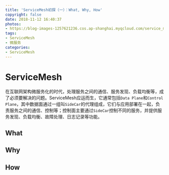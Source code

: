 ```yaml
---
title: 'ServiceMesh初探（一）：What, Why, How'
copyright: false
date: 2018-11-12 16:40:37
photos:
- https://blog-images-1257621236.cos.ap-shanghai.myqcloud.com/service_mesh_logo.jpg
tags:
- ServiceMesh
- 微服务
categories:
- ServiceMesh
---
```


# ServiceMesh

在互联网架构微服务化的时代，处理服务之间的通信、服务发现、负载均衡等，成了必须要解决的问题。ServiceMesh应运而生，它通常包括`Data Plane`和`Control Plane`，其中数据面通过一组叫`SideCar`的代理组成，它们与应用部署在一起，负责服务之间的通信、控制等；控制面主要通过`SideCar`控制不同的服务，并提供服务发现、负载均衡、故障处理、日志记录等功能。

<!-- more -->

## What

## Why

## How
